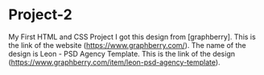 # Project-2
My First HTML and CSS Project I got this design from [graphberry]. This is the link of the website (https://www.graphberry.com/). The name of the design is Leon - PSD Agency Template. This is the link of the design (https://www.graphberry.com/item/leon-psd-agency-template).
